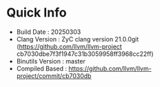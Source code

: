 # Quick Info
* Build Date : 20250303
* Clang Version : ZyC clang version 21.0.0git (https://github.com/llvm/llvm-project cb7030dbe7f3f1947c31b3059958ff3968cc22ff)
* Binutils Version : master
* Compiled Based : https://github.com/llvm/llvm-project/commit/cb7030db

